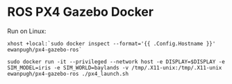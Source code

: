 # ROS PX4 Gazebo Docker
Run on Linux:
```shell
xhost +local:`sudo docker inspect --format='{{ .Config.Hostname }}' ewanpugh/px4-gazebo-ros`
```
```shell
sudo docker run -it --privileged --network host -e DISPLAY=$DISPLAY -e SIM_MODEL=iris -e SIM_WORLD=baylands -v /tmp/.X11-unix:/tmp/.X11-unix ewanpugh/px4-gazebo-ros ./px4_launch.sh
```
